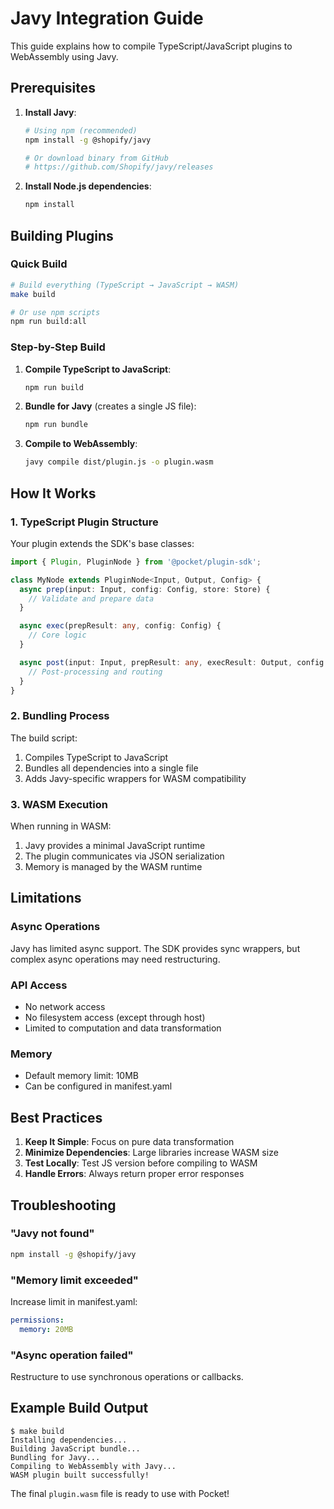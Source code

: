 # Javy Integration Guide

This guide explains how to compile TypeScript/JavaScript plugins to WebAssembly using Javy.

## Prerequisites

1. **Install Javy**:
   ```bash
   # Using npm (recommended)
   npm install -g @shopify/javy

   # Or download binary from GitHub
   # https://github.com/Shopify/javy/releases
   ```

2. **Install Node.js dependencies**:
   ```bash
   npm install
   ```

## Building Plugins

### Quick Build

```bash
# Build everything (TypeScript → JavaScript → WASM)
make build

# Or use npm scripts
npm run build:all
```

### Step-by-Step Build

1. **Compile TypeScript to JavaScript**:
   ```bash
   npm run build
   ```

2. **Bundle for Javy** (creates a single JS file):
   ```bash
   npm run bundle
   ```

3. **Compile to WebAssembly**:
   ```bash
   javy compile dist/plugin.js -o plugin.wasm
   ```

## How It Works

### 1. TypeScript Plugin Structure

Your plugin extends the SDK's base classes:

```typescript
import { Plugin, PluginNode } from '@pocket/plugin-sdk';

class MyNode extends PluginNode<Input, Output, Config> {
  async prep(input: Input, config: Config, store: Store) {
    // Validate and prepare data
  }

  async exec(prepResult: any, config: Config) {
    // Core logic
  }

  async post(input: Input, prepResult: any, execResult: Output, config: Config, store: Store) {
    // Post-processing and routing
  }
}
```

### 2. Bundling Process

The build script:
1. Compiles TypeScript to JavaScript
2. Bundles all dependencies into a single file
3. Adds Javy-specific wrappers for WASM compatibility

### 3. WASM Execution

When running in WASM:
1. Javy provides a minimal JavaScript runtime
2. The plugin communicates via JSON serialization
3. Memory is managed by the WASM runtime

## Limitations

### Async Operations
Javy has limited async support. The SDK provides sync wrappers, but complex async operations may need restructuring.

### API Access
- No network access
- No filesystem access (except through host)
- Limited to computation and data transformation

### Memory
- Default memory limit: 10MB
- Can be configured in manifest.yaml

## Best Practices

1. **Keep It Simple**: Focus on pure data transformation
2. **Minimize Dependencies**: Large libraries increase WASM size
3. **Test Locally**: Test JS version before compiling to WASM
4. **Handle Errors**: Always return proper error responses

## Troubleshooting

### "Javy not found"
```bash
npm install -g @shopify/javy
```

### "Memory limit exceeded"
Increase limit in manifest.yaml:
```yaml
permissions:
  memory: 20MB
```

### "Async operation failed"
Restructure to use synchronous operations or callbacks.

## Example Build Output

```
$ make build
Installing dependencies...
Building JavaScript bundle...
Bundling for Javy...
Compiling to WebAssembly with Javy...
WASM plugin built successfully!
```

The final `plugin.wasm` file is ready to use with Pocket!